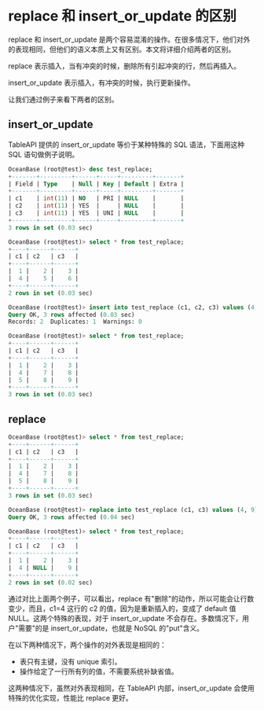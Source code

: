 # replace 和 insert_or_update 的区别

replace 和 insert_or_update 是两个容易混淆的操作。在很多情况下，他们对外的表现相同，但他们的语义本质上又有区别。本文将详细介绍两者的区别。

replace 表示插入，当有冲突的时候，删除所有引起冲突的行，然后再插入。

insert_or_update 表示插入，有冲突的时候，执行更新操作。

让我们通过例子来看下两者的区别。

## insert_or_update

TableAPI 提供的 insert_or_update 等价于某种特殊的 SQL 语法，下面用这种 SQL 语句做例子说明。

```sql
OceanBase (root@test)> desc test_replace;
+-------+---------+------+-----+---------+-------+
| Field | Type    | Null | Key | Default | Extra |
+-------+---------+------+-----+---------+-------+
| c1    | int(11) | NO   | PRI | NULL    |       |
| c2    | int(11) | YES  |     | NULL    |       |
| c3    | int(11) | YES  | UNI | NULL    |       |
+-------+---------+------+-----+---------+-------+
3 rows in set (0.03 sec)

OceanBase (root@test)> select * from test_replace;
+----+------+------+
| c1 | c2   | c3   |
+----+------+------+
|  1 |    2 |    3 |
|  4 |    5 |    6 |
+----+------+------+
2 rows in set (0.03 sec)

OceanBase (root@test)> insert into test_replace (c1, c2, c3) values (4, 7, 8), (5, 8, 9) on duplicate key update c1=values(c1), c2=values(c2), c3=values(c3);
Query OK, 3 rows affected (0.03 sec)
Records: 2  Duplicates: 1  Warnings: 0

OceanBase (root@test)> select * from test_replace;
+----+------+------+
| c1 | c2   | c3   |
+----+------+------+
|  1 |    2 |    3 |
|  4 |    7 |    8 |
|  5 |    8 |    9 |
+----+------+------+
3 rows in set (0.03 sec)
```

## replace

```sql
OceanBase (root@test)> select * from test_replace;
+----+------+------+
| c1 | c2   | c3   |
+----+------+------+
|  1 |    2 |    3 |
|  4 |    7 |    8 |
|  5 |    8 |    9 |
+----+------+------+
3 rows in set (0.03 sec)

OceanBase (root@test)> replace into test_replace (c1, c3) values (4, 9);
Query OK, 3 rows affected (0.04 sec)

OceanBase (root@test)> select * from test_replace;
+----+------+------+
| c1 | c2   | c3   |
+----+------+------+
|  1 |    2 |    3 |
|  4 | NULL |    9 |
+----+------+------+
2 rows in set (0.02 sec)
```

通过对比上面两个例子，可以看出，replace 有"删除"的动作，所以可能会让行数变少，而且，c1=4 这行的 c2 的值，因为是重新插入的，变成了 default 值 NULL。这两个特殊的表现，对于 insert_or_update 不会存在。多数情况下，用户"需要"的是 insert_or_update，也就是 NoSQL 的"put"含义。

在以下两种情况下，两个操作的对外表现是相同的：

* 表只有主键，没有 unique 索引。
* 操作给定了一行所有列的值，不需要系统补缺省值。

这两种情况下，虽然对外表现相同，在 TableAPI 内部，insert_or_update 会使用特殊的优化实现，性能比 replace 更好。
